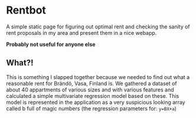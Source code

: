# Rentbot #

A simple static page for figuring out optimal rent and checking the sanity of rent proposals in my area and present them in a nice webapp.

**Probably not useful for anyone else**

## What?!

This is something I slapped together because we needed to find out what a reasonable rent for Brändö, Vasa, Finland is. We gathered a dataset of about 40 appartments of various sizes and with various features and calculated a simple multivariate regression model based on these. This model is represented in the application as a very suspicious looking array called b full of magic numbers (the regression parameters for: `y=BX+a`)
